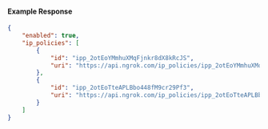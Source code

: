 <!-- Code generated for API Clients. DO NOT EDIT. -->

#### Example Response

```json
{
	"enabled": true,
	"ip_policies": [
		{
			"id": "ipp_2otEoYMmhuXMqFjnkr8dX8kRcJS",
			"uri": "https://api.ngrok.com/ip_policies/ipp_2otEoYMmhuXMqFjnkr8dX8kRcJS"
		},
		{
			"id": "ipp_2otEoTteAPLBbo448fM9cr29Pf3",
			"uri": "https://api.ngrok.com/ip_policies/ipp_2otEoTteAPLBbo448fM9cr29Pf3"
		}
	]
}
```
